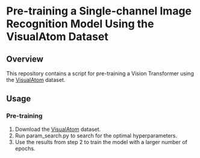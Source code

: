 # Pre-training a Single-channel Image Recognition Model Using the VisualAtom Dataset
## Overview
This repository contains a script for pre-training a Vision Transformer using the [VisualAtom](https://arxiv.org/abs/2303.01112) dataset.
## Usage
### Pre-training
1. Download the [VisualAtom](https://zenodo.org/record/7945009) dataset.
2. Run param_search.py to search for the optimal hyperparameters.
3. Use the results from step 2 to train the model with a larger number of epochs.